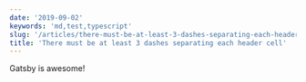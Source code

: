 ```yaml
---
date: '2019-09-02'
keywords: 'md,test,typescript'
slug: '/articles/there-must-be-at-least-3-dashes-separating-each-header-cell'
title: 'There must be at least 3 dashes separating each header cell'
---
```


Gatsby is awesome!
